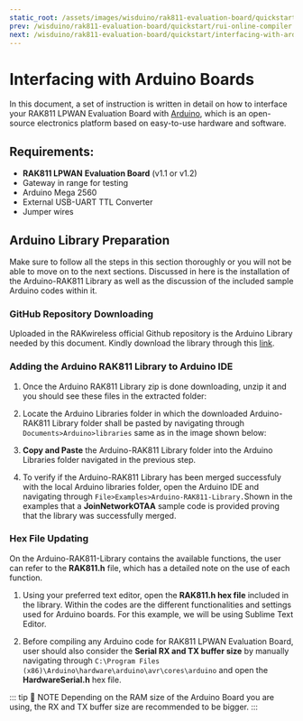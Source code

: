```yaml
---
static_root: /assets/images/wisduino/rak811-evaluation-board/quickstart/interfacing-with-arduino/
prev: /wisduino/rak811-evaluation-board/quickstart/rui-online-compiler.html
next: /wisduino/rak811-evaluation-board/quickstart/interfacing-with-arduino/hardware-interfacing.html
---
```


# Interfacing with Arduino Boards

In this document, a set of instruction is written in detail on how to interface your RAK811 LPWAN Evaluation Board with [Arduino](https://www.arduino.cc/), which is an open-source electronics platform based on easy-to-use hardware and software.

## Requirements:

- **RAK811 LPWAN** **Evaluation Board** (v1.1 or v1.2)
- Gateway in range for testing
- Arduino Mega 2560
- External USB-UART TTL Converter
- Jumper wires

## Arduino Library Preparation

Make sure to follow all the steps in this section thoroughly or you will not be able to move on to the next sections. Discussed in here is the installation of the Arduino-RAK811 Library as well as the discussion of the included sample Arduino codes within it.

### GitHub Repository Downloading

Uploaded in the RAKwireless official Github repository is the Arduino Library needed by this document. Kindly download the library through this [link](https://github.com/RAKWireless/WisNode-Arduino-Library).

<rk-img
  src="/assets/images/wisduino/rak811-evaluation-board/quickstart/interfacing-with-arduino/vexsae4pqn4x4q4xjb3j.png"
  width="100%"
  figure-number="1"
  caption="RAK811 LPWAN Evaluation Board Arduino Library Repository"
/>

### Adding the Arduino RAK811 Library to Arduino IDE

1. Once the Arduino RAK811 Library zip is done downloading, unzip it and you should see these files in the extracted folder:

<rk-img
  src="/assets/images/wisduino/rak811-evaluation-board/quickstart/interfacing-with-arduino/cd0qcew7qxps6intp4mw.png"
  width="100%"
  figure-number="2"
  caption="Items in the Extracted Arduino RAK811 Library Folder"
/>

2. Locate the Arduino Libraries folder in which the downloaded Arduino-RAK811 Library folder shall be pasted by navigating through `Documents>Arduino>libraries` same as in the image shown below:

<rk-img
  src="/assets/images/wisduino/rak811-evaluation-board/quickstart/interfacing-with-arduino/qbursndkl9i49xm851b9.png"
  width="100%"
  figure-number="3"
  caption="Arduino Libraries Folder Path"
/>

3. **Copy and Paste** the Arduino-RAK811 Library folder into the Arduino Libraries folder navigated in the previous step.

<rk-img
  src="/assets/images/wisduino/rak811-evaluation-board/quickstart/interfacing-with-arduino/u9ru5d9zwky5pa46sk5n.png"
  width="100%"
  figure-number="4"
  caption="Arduino-RAK811-Library merged to the Arduino Local Libraries folder"
/>

4. To verify if the Arduino-RAK811 Library has been merged successfuly with the local Arduino libraries folder, open the Arduino IDE and navigating through `File>Examples>Arduino-RAK811-Library.`Shown in the examples that a **JoinNetworkOTAA** sample code is provided proving that the library was successfully merged.

<rk-img
  src="/assets/images/wisduino/rak811-evaluation-board/quickstart/interfacing-with-arduino/egvenp8w2m3eykmu5xdm.png"
  width="100%"
  figure-number="5"
  caption="Examples of codes in the Arduino-RAK811-Library"
/>

### Hex File Updating

On the Arduino-RAK811-Library contains the available functions, the user can refer to the **RAK811.h** file, which has a detailed note on the use of each function.

1. Using your preferred text editor, open the **RAK811.h hex file** included in the library. Within the codes are the different functionalities and settings used for Arduino boards. For this example, we will be using Sublime Text Editor.

<rk-img
  src="/assets/images/wisduino/rak811-evaluation-board/quickstart/interfacing-with-arduino/rnsjyqg91hbkx4hcuzmc.png"
  width="100%"
  figure-number="6"
  caption="Contents of RAK811.h Hex File"
/>

2. Before compiling any Arduino code for RAK811 LPWAN Evaluation Board, user should also consider the **Serial RX and TX buffer size** by manually navigating through `C:\Program Files (x86)\Arduino\hardware\arduino\avr\cores\arduino` and open the **HardwareSerial.h** hex file.

<rk-img
  src="/assets/images/wisduino/rak811-evaluation-board/quickstart/interfacing-with-arduino/j3ccynesxgzp7oekcpsv.png"
  width="100%"
  figure-number="7"
  caption="Editing the HardwareSerial.h Hex file for RX and TX Buffer Size"
/>

::: tip 📝 NOTE
Depending on the RAM size of the Arduino Board you are using, the RX and TX buffer size are recommended to be bigger.
:::

<rk-img
  src="/assets/images/wisduino/rak811-evaluation-board/quickstart/interfacing-with-arduino/buvmu1yh5joquqpp3otc.png"
  width="100%"
  figure-number="8"
  caption="Recommended RX and TX Buffer Size"
/>
